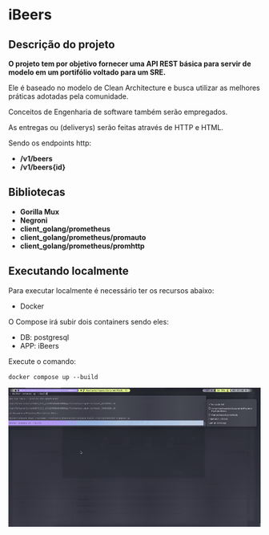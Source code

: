 # **iBeers**

## **Descrição do projeto**

**O projeto tem por objetivo fornecer uma API REST básica para servir de modelo em um portifólio voltado para um SRE.**
  
Ele é baseado no modelo de Clean Architecture e busca utilizar as melhores práticas adotadas pela comunidade.

Conceitos de Engenharia de software também serão empregados.

As entregas ou (deliverys) serão feitas através de HTTP e HTML.

Sendo os endpoints http:

- **/v1/beers**
- **/v1/beers{id}**

## **Bibliotecas**

- **Gorilla Mux**
- **Negroni**
- **client_golang/prometheus**
- **client_golang/prometheus/promauto**
- **client_golang/prometheus/promhttp**

## **Executando localmente**

Para executar localmente é necessário ter os recursos abaixo:
 - Docker

 O Compose irá subir dois containers sendo eles:
  - DB: postgresql
  - APP: iBeers

Execute o comando:
````
docker compose up --build
````

![](https://github.com/oxosix/iBeers/blob/master/utils/ibeers.gif)
